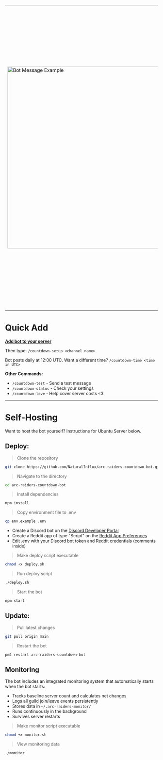<table>
<tr>
<td width="300">
  <img width="600" alt="Bot Message Example" src="https://github.com/user-attachments/assets/bd22cbfc-ee1e-40df-82a2-5cc82fcea017" />
</td>
<td>
  <strong>Discord bot that posts daily countdown messages until Arc Raiders release, including the top daily Reddit post from r/arcraiders and animated Twitch emotes that increase in amount and intensity over time</strong>
  <br><br>
  <img width="50" alt="catPls" src="https://github.com/user-attachments/assets/e9709481-ff34-4506-ad0d-69c8232faf9f" />
  <img width="50" alt="HYPERS" src="https://cdn.discordapp.com/emojis/1081947121009295401.gif?size=48&animated=true&name=HYPERS" />
  <img width="50" alt="PogU" src="https://cdn.discordapp.com/emojis/1081948140392939592.gif?size=48&animated=true&name=PogU" />
  <img width="50" alt="PagMan" src="https://cdn.discordapp.com/emojis/1081948129693290546.gif?size=48&animated=true&name=PagMan" />
  <img width="50" alt="POGGIES" src="https://cdn.discordapp.com/emojis/1229852070002294785.gif?size=48&animated=true&name=POGGIES" />
  <img width="50" alt="catJam" src="https://cdn.discordapp.com/emojis/1229853092766547998.gif?size=48&animated=true&name=catJam" />
  <img width="50" alt="peepoClap" src="https://cdn.discordapp.com/emojis/1081963018813980804.gif?size=48&animated=true&name=peepoClap" />
  <img width="50" alt="Dance" src="https://cdn.discordapp.com/emojis/1411864399492415588.gif?size=48&animated=true&name=Dance" />
  <img width="50" alt="BANGER" src="https://cdn.discordapp.com/emojis/1411864800165888123.gif?size=48&animated=true&name=BANGER" />
  <img width="50" alt="PartyKirby" src="https://cdn.discordapp.com/emojis/1411880282226819243.gif?size=48&animated=true&name=PartyKirby" />
</td>
</tr>
</table>

# Quick Add

[**Add bot to your server**](https://discord.com/oauth2/authorize?client_id=1413486967525478462&permissions=51264&integration_type=0&scope=bot)

Then type:
`/countdown-setup <channel name>`

Bot posts daily at 12:00 UTC.
Want a different time?
`/countdown-time <time in UTC>`

**Other Commands:**
- `/countdown-test` - Send a test message
- `/countdown-status` - Check your settings
- `/countdown-love` - Help cover server costs <3

---

# Self-Hosting

Want to host the bot yourself? Instructions for Ubuntu Server below.

## Deploy:
> Clone the repository
```bash
git clone https://github.com/NaturalInflux/arc-raiders-countdown-bot.git
```
> Navigate to the directory
```bash
cd arc-raiders-countdown-bot
```
> Install dependencies
```bash
npm install
```
> Copy environment file to .env
```bash
cp env.example .env
```
- Create a Discord bot on the [Discord Developer Portal](https://discord.com/developers/applications)
- Create a Reddit app of type "Script" on the [Reddit App Preferences](https://www.reddit.com/prefs/apps)
- Edit .env with your Discord bot token and Reddit credentials (comments inside)
> Make deploy script executable
```bash
chmod +x deploy.sh
```
> Run deploy script
```bash
./deploy.sh
```
> Start the bot
```bash
npm start
```

## Update:
> Pull latest changes
```bash
git pull origin main
```
> Restart the bot
```bash
pm2 restart arc-raiders-countdown-bot
```

## Monitoring

The bot includes an integrated monitoring system that automatically starts when the bot starts:

- Tracks baseline server count and calculates net changes
- Logs all guild join/leave events persistently
- Stores data in `~/.arc-raiders-monitor/`
- Runs continuously in the background
- Survives server restarts

> Make monitor script executable
```bash
chmod +x monitor.sh
```
> View monitoring data
```bash
./monitor
```
